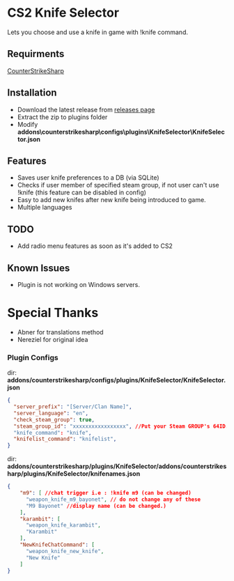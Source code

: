 # CS2 Knife Selector
Lets you choose and use a knife in game with !knife command.

## Requirments
[CounterStrikeSharp](https://github.com/roflmuffin/CounterStrikeSharp)

## Installation
- Download the latest release from [releases page](https://github.com/spancer35/CS2-KnifeSelector/releases)
- Extract the zip to plugins folder
- Modify **addons\counterstrikesharp\configs\plugins\KnifeSelector\KnifeSelector.json**

## Features
- Saves user knife preferences to a DB (via SQLite)
- Checks if user member of specified steam group, if not user can't use !knife (this feature can be disabled in config)
- Easy to add new knifes after new knife being introduced to game.
- Multiple languages
  
## TODO
- Add radio menu features as soon as it's added to CS2
  
## Known Issues
- Plugin is not working on Windows servers.

# Special Thanks
- Abner for translations method
- Nereziel for original idea

### Plugin Configs
dir: **addons/counterstrikesharp/configs/plugins/KnifeSelector/KnifeSelector.json**
```json {
{
  "server_prefix": "[Server/Clan Name]",
  "server_language": "en",
  "check_steam_group": true,
  "steam_group_id": "xxxxxxxxxxxxxxxxx", //Put your Steam GROUP's 64ID. You can find it here > https://steamcommunity.com/groups/<YOUR GROUP>/memberslistxml/?xml=1
  "knife_command": "knife",
  "knifelist_command": "knifelist",
}
```
dir: **addons/counterstrikesharp/plugins/KnifeSelector/addons/counterstrikesharp/plugins/KnifeSelector/knifenames.json**
```json
{
    "m9": [ //chat trigger i.e : !knife m9 (can be changed)
      "weapon_knife_m9_bayonet", // do not change any of these
      "M9 Bayonet" //display name (can be changed.)
    ],
    "karambit": [
      "weapon_knife_karambit",
      "Karambit"
    ],
    "NewKnifeChatCommand": [
      "weapon_knife_new_knife",
      "New Knife"
    ]
}
```
